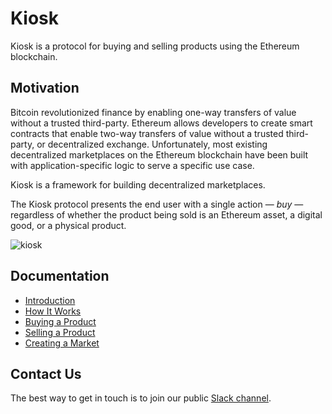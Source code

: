 # Kiosk

Kiosk is a protocol for buying and selling products using the Ethereum blockchain.

## Motivation

Bitcoin revolutionized finance by enabling one-way transfers of value without a trusted third-party. Ethereum allows developers to create smart contracts that enable two-way transfers of value without a trusted third-party, or decentralized exchange. Unfortunately, most existing decentralized marketplaces on the Ethereum blockchain have been built with application-specific logic to serve a specific use case.

Kiosk is a framework for building decentralized marketplaces.

The Kiosk protocol presents the end user with a single action — *buy* — regardless of whether the product being sold is an Ethereum asset, a digital good, or a physical product.

![kiosk](https://github.com/kioskprotocol/kiosk/blob/master/kioskdemo.png)

## Documentation
* [Introduction](https://kioskprotocol.gitbooks.io/kiosk/content/)
* [How It Works](https://kioskprotocol.gitbooks.io/kiosk/content/headers/how-it-works.html)
* [Buying a Product](https://kioskprotocol.gitbooks.io/kiosk/content/basics/buy-product.html)
* [Selling a Product](https://kioskprotocol.gitbooks.io/kiosk/content/basics/sell-product.html)
* [Creating a Market](https://kioskprotocol.gitbooks.io/kiosk/content/basics/create-market.html)

## Contact Us

The best way to get in touch is to join our public [Slack channel](https://join.slack.com/t/kioskprotocol/shared_invite/MjI3NzAwMzMyMTYyLTE1MDI5MjYyNzItM2FiMjA1NWIxZg).
